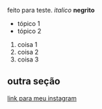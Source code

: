 feito para teste. *italico* **negrito**
- tópico 1
- tópico 2

1. coisa 1
1. coisa 2
1. coisa 3

## outra seção
[link para meu instagram](https://instagram.com/instagram)